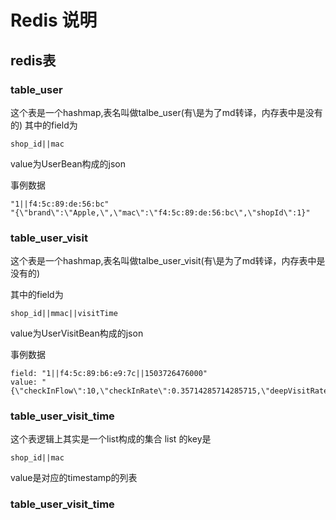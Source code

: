 # Redis 说明

## redis表

### table\_user
这个表是一个hashmap,表名叫做talbe\_user(有\是为了md转译，内存表中是没有的)
其中的field为

```
shop_id||mac
```

value为UserBean构成的json

事例数据

```
"1||f4:5c:89:de:56:bc"
"{\"brand\":\"Apple,\",\"mac\":\"f4:5c:89:de:56:bc\",\"shopId\":1}"
```

### table\_user\_visit
这个表是一个hashmap,表名叫做talbe\_user\_visit(有\是为了md转译，内存表中是没有的)

其中的field为

```
shop_id||mmac||visitTime
```

value为UserVisitBean构成的json

事例数据

```
field: "1||f4:5c:89:b6:e9:7c||1503726476000"
value: "{\"checkInFlow\":10,\"checkInRate\":0.35714285714285715,\"deepVisitRate\":0.0,\"mmac\":\"f4:5c:89:b6:e9:7c\",\"shallowVisitRate\":1.0,\"shopId\":1,\"time\":1503726476000,\"totalFlow\":28}"
```


### table\_user\_visit\_time

这个表逻辑上其实是一个list构成的集合
list 的key是

```
shop_id||mac
```

value是对应的timestamp的列表



### table\_user\_visit\_time
